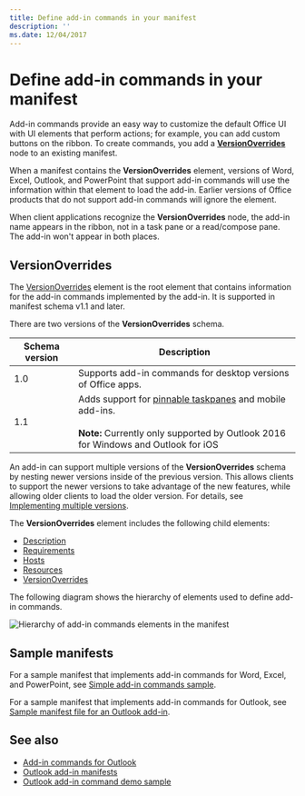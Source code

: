 ```yaml
---
title: Define add-in commands in your manifest
description: ''
ms.date: 12/04/2017
---
```


# Define add-in commands in your manifest

Add-in commands provide an easy way to customize the default Office UI with UI elements that perform actions; for example, you can add custom buttons on the ribbon. To create commands, you add a **[VersionOverrides](https://dev.office.com/reference/add-ins/manifest/versionoverrides)** node to an existing manifest. 

When a manifest contains the **VersionOverrides** element, versions of Word, Excel, Outlook, and PowerPoint that support add-in commands will use the information within that element to load the add-in. Earlier versions of Office products that do not support add-in commands will ignore the element.

When client applications recognize the  **VersionOverrides** node, the add-in name appears in the ribbon, not in a task pane or a read/compose pane. The add-in won't appear in both places.
 
## VersionOverrides

The  [VersionOverrides](https://dev.office.com/reference/add-ins/manifest/versionoverrides) element is the root element that contains information for the add-in commands implemented by the add-in. It is supported in manifest schema v1.1 and later.

There are two versions of the **VersionOverrides** schema.

| Schema version | Description |
|----------------|-------------|
| 1.0 | Supports add-in commands for desktop versions of Office apps. | 
| 1.1 | Adds support for [pinnable taskpanes](https://docs.microsoft.com/outlook/add-ins/pinnable-taskpane) and mobile add-ins.<br/><br/>**Note:** Currently only supported by Outlook 2016 for Windows and Outlook for iOS |

An add-in can support multiple versions of the **VersionOverrides** schema by nesting newer versions inside of the previous version. This allows clients to support the newer versions to take advantage of the new features, while allowing older clients to load the older version. For details, see [Implementing multiple versions](https://dev.office.com/reference/add-ins/manifest/versionoverrides#implementing-multiple-versions).

The **VersionOverrides** element includes the following child elements:

- [Description](https://dev.office.com/reference/add-ins/manifest/description)
- [Requirements](https://dev.office.com/reference/add-ins/manifest/requirements)
- [Hosts](https://dev.office.com/reference/add-ins/manifest/hosts)
- [Resources](https://dev.office.com/reference/add-ins/manifest/resources)
- [VersionOverrides](https://dev.office.com/reference/add-ins/manifest/versionoverrides)

The following diagram shows the hierarchy of elements used to define add-in commands. 

![Hierarchy of add-in commands elements in the manifest](../images/version-overrides.png)

## Sample manifests

For a sample manifest that implements add-in commands for Word, Excel, and PowerPoint, see [Simple add-in commands sample](https://github.com/OfficeDev/Office-Add-in-Commands-Samples/tree/master/Simple).

For a sample manifest that implements add-in commands for Outlook, see [Sample manifest file for an Outlook add-in](https://github.com/OfficeDev/outlook-add-in-command-demo/blob/master/command-demo-manifest.xml).

## See also

- [Add-in commands for Outlook](https://docs.microsoft.com/outlook/add-ins/add-in-commands-for-outlook)
- [Outlook add-in manifests](https://docs.microsoft.com/outlook/add-ins/manifests)
- [Outlook add-in command demo sample](https://github.com/OfficeDev/outlook-add-in-command-demo)
